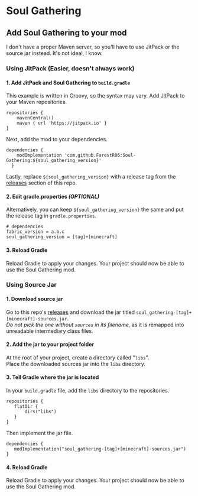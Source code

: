# Soul Gathering
## Add Soul Gathering to your mod
I don't have a proper Maven server, so you'll have to use JitPack or the source jar instead. It's not ideal, I know.
### Using JitPack (Easier, doesn't always work)
#### 1. Add JitPack and Soul Gathering to `build.gradle`
This example is written in Groovy, so the syntax may vary.
Add JitPack to your Maven repositories.
```
repositories {
    mavenCentral()
    maven { url 'https://jitpack.io' }
}
```
Next, add the mod to your dependencies.
```
dependencies {
    modImplementation 'com.github.FarestR06:Soul-Gathering:${soul_gathering_version}'
  }
```
Lastly, replace `${soul_gathering_version}` with a release tag from the [releases](https://github.com/FarestR06/Soul-Gathering/releases) section of this repo.
#### 2. Edit gradle.properties *(OPTIONAL)*
Alternatively, you can keep `${soul_gathering_version}` the same and put the release tag in `gradle.properties`.
```
# dependencies
fabric_version = a.b.c
soul_gathering_version = [tag]+[minecraft]
```
#### 3. Reload Gradle
Reload Gradle to apply your changes. Your project should now be able to use the Soul Gathering mod.
### Using Source Jar
#### 1. Download source jar
Go to this repo's [releases](https://github.com/FarestR06/Soul-Gathering/releases) and download the jar titled `soul_gathering-[tag]+[minecraft]-sources.jar`. \
*Do not pick the one without `sources` in its filename,* as it is remapped into unreadable intermediary class files.
#### 2. Add the jar to your project folder
At the root of your project, create a directory called "`libs`". \
Place the downloaded sources jar into the `libs` directory.
#### 3. Tell Gradle where the jar is located
In your `build.gradle` file, add the `libs` directory to the repositories.
```
repositories {
   flatDir {
       dirs("libs")
   }
}
```
Then implement the jar file.
```
dependencies {
   modImplementation("soul_gathering-[tag]+[minecraft]-sources.jar")
}
```
#### 4. Reload Gradle
Reload Gradle to apply your changes. Your project should now be able to use the Soul Gathering mod.
